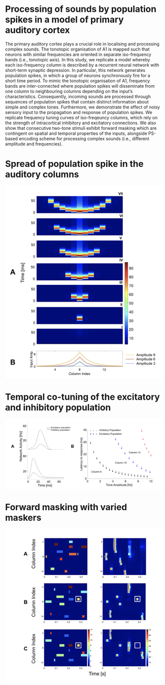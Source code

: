 # Processing of sounds by population spikes in a model of primary auditory cortex

The primary auditory cortex plays a crucial role in localising and processing complex sounds. The tonotopic organisation of A1 is mapped such that neurons with similar frequencies are oriented in separate iso-frequency bands (i.e., tonotopic axis). In this study, we replicate a model whereby each iso-frequency column is described by a recurrent neural network with short-term synaptic depression. In particular, this network generates population spikes, in which a group of neurons synchronously fire for a short time period. To mimic the tonotopic organisation of A1, frequency bands are inter-connected where population spikes will disseminate from one column to neighbouring columns depending on the input’s characteristics. Consequently, incoming sounds are processed through sequences of population spikes that contain distinct information about simple and complex tones. Furthermore, we demonstrate the effect of noisy sensory input to the propagation and response of population spikes. We replicate frequency tuning curves of iso-freqeuncy columns, which rely on the strength of intracortical inhibitory and excitatory connections. We also show that consecutive two-tone stimuli exhibit forward masking which are contingent on spatial and temporal properties of the inputs, alongside PS-based encoding scheme for processing complex sounds (i.e., different amplitude and frequencies).

# Spread of population spike in the auditory columns
![PS_1](PS_1.png)

# Temporal co-tuning of the excitatory and inhibitory population
![PS_2](PS_2.png)

# Forward masking with varied maskers
![PS_3](PS_3.png)
